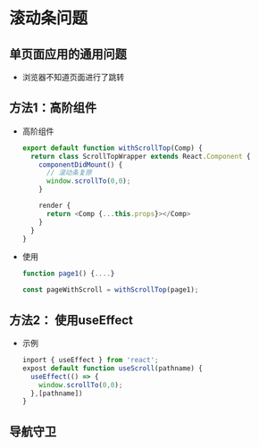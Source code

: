 # 滚动条问题

## 单页面应用的通用问题

  - 浏览器不知道页面进行了跳转

## 方法1：高阶组件

  - 高阶组件

    ```javascript
    export default function withScrollTop(Comp) {
      return class ScrollTopWrapper extends React.Component {
        componentDidMount() {
          // 滚动条复原
          window.scrollTo(0,0);
        }

        render {
          return <Comp {...this.props}></Comp>
        }
      }
    }
    ```

  - 使用

    ```javascript
    function page1() {....}

    const pageWithScroll = withScrollTop(page1);
    ```

## 方法2： 使用useEffect

  - 示例

    ```javascript
    inport { useEffect } from 'react';
    expost default function useScroll(pathname) {
      useEffect(() => {
        window.scrollTo(0,0);
      },[pathname])
    }
    ```

## 导航守卫
